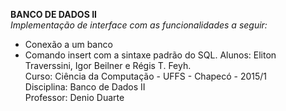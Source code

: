 <b>BANCO DE DADOS II</b><br>
<i>Implementação de interface com as funcionalidades a seguir:</i>
 - Conexão a um banco
 - Comando insert com a sintaxe padrão do SQL.
Alunos: Eliton Traverssini, Igor Beilner e Régis T. Feyh.<br>
Curso: Ciência da Computação - UFFS - Chapecó - 2015/1<br>
Disciplina: Banco de Dados II<br>
Professor: Denio Duarte<br>
